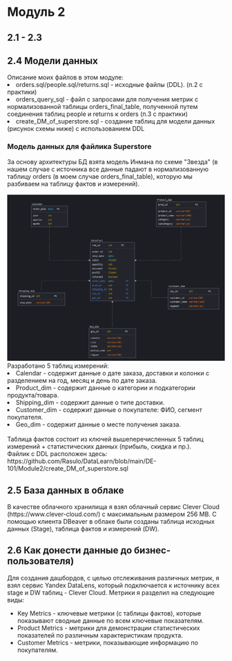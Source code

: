 <h1>Модуль 2</h1>
<h2>2.1 - 2.3</h2>
<h2>2.4 Модели данных</h2>
Описание моих файлов в этом модуле:
<li>orders.sql/people.sql/returns.sql - исходные файлы (DDL). (п.2 с практики)</li>
<li>orders_query_sql - файл с запросами для получения метрик с нормализованной таблицы orders_final_table, полученной путем соединения таблиц people и returns к orders (п.3 с практики)</li>
<li>create_DM_of_superstore.sql - создание таблиц для модели данных (рисунок схемы ниже) с использованием DDL</li>

<h3>Модель данных для файлика Superstore</h3>
За основу архитектуры БД взята модель Инмана по схеме "Звезда" (в нашем случае с источника все данные падают в нормализованную таблицу orders (в моем случае orders_final_table), которую мы разбиваем на таблицу фактов и измерений).
<br/>
<br/>
<img src="https://raw.githubusercontent.com/Rasulo/DataLearn/refs/heads/main/DE-101/Module2/DimensionalModelofSuperstore.png">
Разработано 5 таблиц измерений:
<br/>
<li>Calendar - содержит данные о дате заказа, доставки и колонки с разделением на год, месяц и день по дате заказа.</li>
<li>Product_dim - содержит данные о категории и подкатегории продукта/товара.</li>
<li>Shipping_dim - содержит данные о типе доставки.</li>
<li>Customer_dim - содержит данные о покупателе: ФИО, сегмент покупателя.</li>
<li>Geo_dim - содержит данные о месте получения заказа.</li>
<br/>
Таблица фактов состоит из ключей вышеперечисленных 5 таблиц измерений + статистических данных (прибыль, скидка и пр.).
<br/>
Файлик с DDL расположен здесь: https://github.com/Rasulo/DataLearn/blob/main/DE-101/Module2/create_DM_of_superstore.sql
<h2>2.5 База данных в облаке</h2>
В качестве облачного хранилища я взял облачный сервис Clever Cloud (https://www.clever-cloud.com/) с максимальным размером 256 MB. С помощью клиента DBeaver в облаке были созданы таблица исходных данных (Stage), таблица фактов и измерений (DW). 
<h2>2.6 Как донести данные до бизнес-пользователя)</h2>
Для создания дашбордов, с целью отслеживания различных метрик, я взял сервис Yandex DataLens, который подключается к источнику всех stage и DW таблиц - Clever Cloud.
Метрики я разделил на следующие виды:
<ul>
<li>Key Metrics - ключевые метрики (с таблицы фактов), которые показывают сводные данные по всем ключевые показателям.</li>
<li>Product Metrics - метрики для демонстрации статистических показателей по различным характеристикам продукта.</li>
<li>Customer Metrics - метрики, показывающие информацию по покупателям.</li>
</ul>
